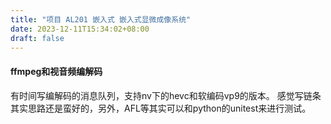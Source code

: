```yaml
---
title: "项目 AL201 嵌入式 嵌入式显微成像系统"
date: 2023-12-11T15:34:02+08:00
draft: false
---
```


#### ffmpeg和视音频编解码

有时间写编解码的消息队列，支持nv下的hevc和软编码vp9的版本。
感觉写链条其实思路还是蛮好的，另外，AFL等其实可以和python的unitest来进行测试。

